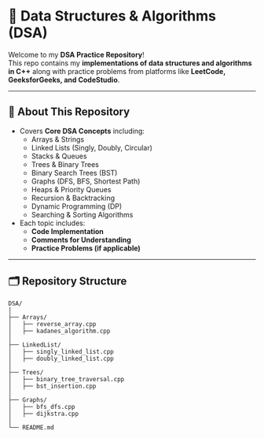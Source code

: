 # 🚀 Data Structures & Algorithms (DSA)

Welcome to my **DSA Practice Repository**!  
This repo contains my **implementations of data structures and algorithms in C++** along with practice problems from platforms like **LeetCode, GeeksforGeeks, and CodeStudio**.

---

## 📌 **About This Repository**

- Covers **Core DSA Concepts** including:
  - Arrays & Strings
  - Linked Lists (Singly, Doubly, Circular)
  - Stacks & Queues
  - Trees & Binary Trees
  - Binary Search Trees (BST)
  - Graphs (DFS, BFS, Shortest Path)
  - Heaps & Priority Queues
  - Recursion & Backtracking
  - Dynamic Programming (DP)
  - Searching & Sorting Algorithms
- Each topic includes:
  - **Code Implementation**
  - **Comments for Understanding**
  - **Practice Problems (if applicable)**

---

## 🗂 **Repository Structure**

```plaintext
DSA/
│
├── Arrays/
│   ├── reverse_array.cpp
│   ├── kadanes_algorithm.cpp
│
├── LinkedList/
│   ├── singly_linked_list.cpp
│   ├── doubly_linked_list.cpp
│
├── Trees/
│   ├── binary_tree_traversal.cpp
│   ├── bst_insertion.cpp
│
├── Graphs/
│   ├── bfs_dfs.cpp
│   ├── dijkstra.cpp
│
└── README.md
